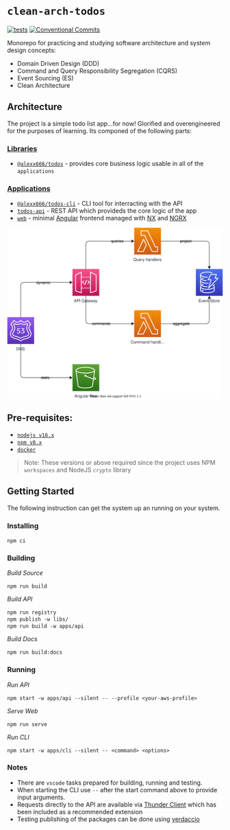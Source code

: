# `clean-arch-todos`

[![tests](https://github.com/alexx666/clean-arch-todos/actions/workflows/tests.yml/badge.svg)](https://github.com/alexx666/clean-arch-todos/actions/workflows/tests.yml)
[![Conventional Commits](https://img.shields.io/badge/Conventional%20Commits-1.0.0-%23FE5196?logo=conventionalcommits&logoColor=white)](https://conventionalcommits.org)

Monorepo for practicing and studying software architecture and system design concepts:

- Domain Driven Design (DDD)
- Command and Query Responsibility Segregation (CQRS)
- Event Sourcing (ES)
- Clean Architecture

## Architecture

The project is a simple todo list app...for now! Glorified and overengineered for the purposes of learning. Its componed of the following parts:

### [Libraries](../libs/)

- [`@alexx666/todos`](../libs/todos/README.md) - provides core business logic usable in all of the `applications`

### [Applications](../apps/)

- [`@alexx666/todos-cli`](../apps/cli/README.md) - CLI tool for interracting with the API
- [`todos-api`](../apps/api/README.md) - REST API which provideds the core logic of the app
- [`web`](../apps//web/) - minimal [Angular](https://angular.io/) frontend managed with [NX](https://nx.dev/) and [NGRX](https://ngrx.io/)

![architecture](./images/architecture.drawio.svg)

## Pre-requisites:

- [`nodejs v16.x`](https://nodejs.org/es/download/)
- [`npm v8.x`](https://docs.npmjs.com/downloading-and-installing-node-js-and-npm)
- [`docker`](https://docs.docker.com/engine/install/)

> Note: These versions or above required since the project uses NPM `workspaces` and NodeJS `crypto` library

## Getting Started

The following instruction can get the system up an running on your system.

### Installing

```
npm ci
```

### Building

_Build Source_

```
npm run build
```

_Build API_

```
npm run registry
npm publish -w libs/
npm run build -w apps/api
```

_Build Docs_

```
npm run build:docs
```

### Running

_Run API_

```
npm start -w apps/api --silent -- --profile <your-aws-profile>
```

_Serve Web_

```
npm run serve
```

_Run CLI_

```
npm start -w apps/cli --silent -- <command> <options>
```

### Notes

- There are `vscode` tasks prepared for building, running and testing.
- When starting the CLI use `--` after the start command above to provide input arguments.
- Requests directly to the API are available via [Thunder Client](https://www.thunderclient.com/) which has been included as a recommended extension
- Testing publishing of the packages can be done using [verdaccio](https://verdaccio.org/)
